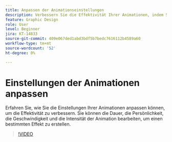 ```yaml
---
title: Anpassen der Animationseinstellungen
description: Verbessern Sie die Effektivität Ihrer Animationen, indem Sie die Einstellungen anpassen
feature: Graphic Design
role: User
level: Beginner
jira: KT-14833
source-git-commit: 409e067ded1abd3bdf5b7bedc7616112b4589a60
workflow-type: tm+mt
source-wordcount: '52'
ht-degree: 0%

---
```


# Einstellungen der Animationen anpassen

Erfahren Sie, wie Sie die Einstellungen Ihrer Animationen anpassen können, um die Effektivität zu verbessern. Sie können die Dauer, die Persönlichkeit, die Geschwindigkeit und die Intensität der Animation bearbeiten, um einen bestimmten Effekt zu erstellen.

>[!VIDEO](https://video.tv.adobe.com/v/3426977?quality=12&learn=on&hidetitle=true)
